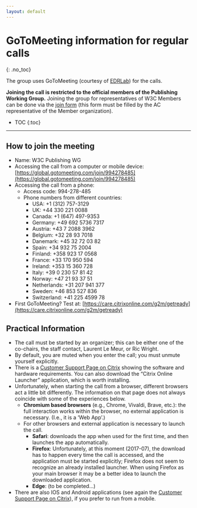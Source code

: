 ```yaml
---
layout: default
---
```


# GoToMeeting information for regular calls
{: .no_toc}

The group uses GoToMeeting (courtesy of [EDRLab](https://edrlab.org)) for the calls.

**Joining the call is restricted to the official members of the Publishing Working Group.** Joining the group for representatives of W3C Members can be done via the [join form](#) (this form must be filled by the AC representative of the Member organization).

* TOC
{:toc}


---


## How to join the meeting

* Name: W3C Publishing WG
* Accessing the call from a computer or mobile device: [https://global.gotomeeting.com/join/994278485](https://global.gotomeeting.com/join/994278485)
* Accessing the call from a phone:
    * Access code: 994-278-485
    * Phone numbers from different countries:
        * USA: +1 (312) 757-3129
        * UK: +44 330 221 0088
        * Canada: +1 (647) 497-9353
        *  Germany: +49 692 5736 7317
        * Austria: +43 7 2088 3962
        * Belgium: +32 28 93 7018
        * Danemark: +45 32 72 03 82
        * Spain: +34 932 75 2004
        * Finland: +358 923 17 0568
        * France: +33 170 950 594
        * Ireland: +353 15 360 728
        * Italy: +39 0 230 57 81 42
        * Norway: +47 21 93 37 51
        * Netherlands: +31 207 941 377
        * Sweden: +46 853 527 836
        * Switzerland: +41 225 4599 78
* First GoToMeeting? Test at: [https://care.citrixonline.com/g2m/getready](https://care.citrixonline.com/g2m/getready)

## Practical Information

* The call must be started by an organizer; this can be either one of the co-chairs, the staff contact, Laurent Le Meur, or Ric Wright.
* By default, you are muted when you enter the call; you must unmute yourself explicitly.
* There is a [Customer Support Page on Citrix](http://support.citrixonline.com/en_US/Meeting/help_files/G2M010003?Title=System+Requirements+for+Attendees) showing the software and hardware requirements. You can also download the “Citrix Online Launcher” application, which is worth installing.
* Unfortunately, when starting the call from a browser, different browsers act a little bit differently. The information on that page does not always coincide with some of the experiences below.
    * **Chromium based browsers** (e.g., Chrome, Vivaldi, Brave, etc.): the full interaction works within the browser, no external application is necessary. (I.e., it is a ‘Web App’.)
    * For other browsers and external application is necessary to launch the call.
        * **Safari**: downloads the app when used for the first time, and then launches the app automatically.
        * **Firefox**: Unfortunately, at this moment (2017-07), the download has to happen every time the call is accessed, and the application must be started explicitly; Firefox does not seem to recognize an already installed launcher. When using Firefox as your main browser it may be a better idea to launch the downloaded application.
        * **Edge**: (to be completed…)
* There are also IOS and Android applications (see again the [Customer Support Page on Citrix](http://support.citrixonline.com/en_US/Meeting/help_files/G2M010003?Title=System+Requirements+for+Attendees)), if you prefer to run from a mobile.
